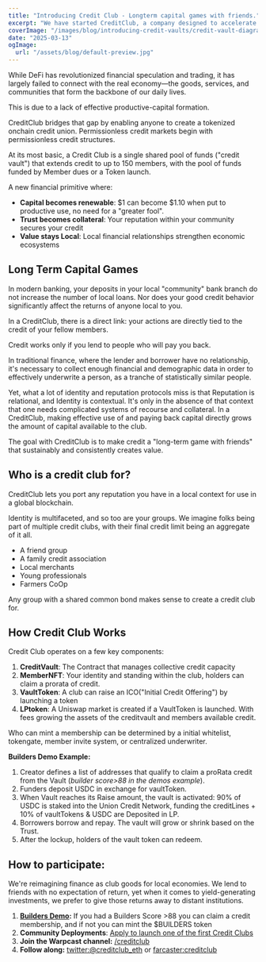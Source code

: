 ```yaml
---
title: "Introducing Credit Club - Longterm capital games with friends."
excerpt: "We have started CreditClub, a company designed to accelerate onchain Credit and launching ICOs."
coverImage: "/images/blog/introducing-credit-vaults/credit-vault-diagram.png"
date: "2025-03-13"
ogImage:
  url: "/assets/blog/default-preview.jpg"
---
```

While DeFi has revolutionized financial speculation and trading, it has largely failed to connect with the real economy—the goods, services, and communities that form the backbone of our daily lives.

This is due to a lack of effective productive-capital formation.

CreditClub bridges that gap by enabling anyone to create a tokenized onchain credit union.  Permissionless credit markets begin with permissionless credit structures.  

At its most basic, a Credit Club is a single shared pool of funds ("credit vault") that extends credit to up to 150 members, with the pool of funds funded by Member dues or a Token launch.

  A new financial primitive where:
- **Capital becomes renewable**: $1 can become $1.10 when put to productive use, no need for a "greater fool".
- **Trust becomes collateral**: Your reputation within your community secures your credit
- **Value stays Local**: Local financial relationships strengthen economic ecosystems

## Long Term Capital Games
In modern banking, your deposits in your local "community" bank branch do not increase the number of local loans. Nor does your good credit behavior significantly affect the returns of anyone local to you.

In a CreditClub, there is a direct link: your actions are directly tied to the credit of your fellow members.

Credit works only if you lend to people who will pay you back.

In traditional finance, where the lender and borrower have no relationship, it's necessary to collect enough financial and demographic data in order to effectively underwrite a person, as a tranche of statistically similar people.
  
Yet, what a lot of identity and reputation protocols miss is that Reputation is relational, and Identity is contextual. It's only in the absence of that context that one needs complicated systems of recourse and collateral. In a CreditClub, making effective use of and paying back capital directly grows the amount of capital available to the club.

The goal with CreditClub is to make credit a "long-term game with friends" that sustainably and consistently creates value.

## Who is a credit club for?
CreditClub lets you port any reputation you have in a local context for use in a global blockchain.

Identity is multifaceted, and so too are your groups. We imagine folks being part of multiple credit clubs, with their final credit limit being an aggregate of it all.

- A friend group
- A family credit association
- Local merchants
- Young professionals
- Farmers CoOp

Any group with a shared common bond makes sense to create a credit club for. 

## How Credit Club Works

Credit Club operates on a few key components:
1. **CreditVault**: The Contract that manages collective credit capacity
2. **MemberNFT**: Your identity and standing within the club, holders can claim a prorata of credit.
3. **VaultToken**: A club can raise an ICO("Initial Credit Offering") by launching a token
4. **LPtoken**: A Uniswap market is created if a VaultToken is launched. With fees growing the assets of the creditvault and members available credit.

Who can mint a membership can be determined by a initial whitelist, tokengate, member invite system, or centralized underwriter.

**Builders Demo Example:**
1. Creator defines a list of addresses that qualify to claim a proRata credit from the Vault (_builder score>88 in the demos example_).
2. Funders deposit USDC in exchange for vaultToken.
3. When Vault reaches its Raise amount, the vault is activated: 90% of USDC is staked into the Union Credit Network, funding the creditLines + 10% of vaultTokens & USDC are Deposited in LP.
4. Borrowers borrow and repay. The vault will grow or shrink based on the Trust.
5. After the lockup, holders of the vault token can redeem.
  
## How to participate:
We're reimagining finance as club goods for local economies. We lend to friends with no expectation of return, yet when it comes to yield-generating investments, we prefer to give those returns away to distant institutions.

1. **[Builders Demo]([url](https://creditclub.cc/clubs/0x2072ea35ebdc3b9318a6214f220f9bad1b54f815)):** If you had a Builders Score >88 you can claim a credit membership, and if not you can mint the $BUILDERS token
2. **Community Deployments**: [Apply to launch one of the first Credit Clubs](https://forms.gle/SQBKk6dSesV9GFn47v)
3. **Join the Warpcast channel:** [/creditclub](https://warpcast.com/~/channel/creditclub)
4. **Follow along:** [twitter:@creditclub_eth]([url](http://twitter.com/creditclub_eth)) or [farcaster:creditclub]([url](http://warpcast.com/creditclub))
